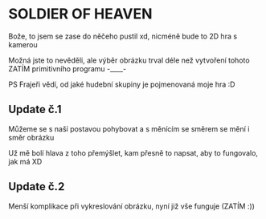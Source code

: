 <h1>SOLDIER OF HEAVEN</h1>
<p>Bože, to jsem se zase do něčeho pustil xd, nicméně bude to 2D hra s kamerou</p>
<p>Možná jste to nevěděli, ale výběr obrázku trval déle než vytvoření tohoto ZATÍM primitivního programu -____-</p>
<p>PS Frajeři vědí, od jaké hudební skupiny je pojmenovaná moje hra  :D</p>


<h2>Update č.1</h2>
<p>Můžeme se s naší postavou pohybovat a s měnícím se směrem se mění i směr obrázku</p>
<p>Už mě bolí hlava z toho přemýšlet, kam přesně to napsat, aby to fungovalo, jak má XD</p>

<h2>Update č.2</h2>
<p>Menší komplikace při vykreslování obrázku, nyní již vše funguje (ZATÍM :))</p>

